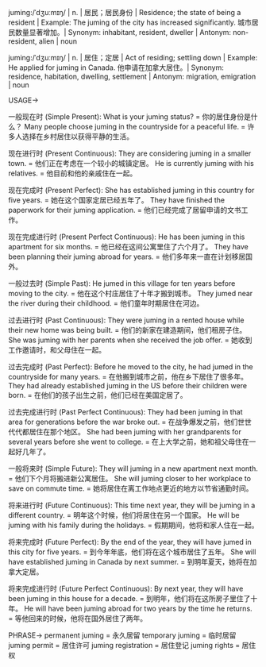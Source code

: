 juming:/ˈdʒuːmɪŋ/ | n. | 居民；居民身份 | Residence; the state of being a resident |  Example: The juming of the city has increased significantly. 城市居民数量显著增加。| Synonym: inhabitant, resident, dweller | Antonym: non-resident, alien | noun

juming:/ˈdʒuːmɪŋ/ | n. | 居住；定居 | Act of residing; settling down |  Example:  He applied for juming in Canada. 他申请在加拿大居住。| Synonym: residence, habitation, dwelling, settlement | Antonym: migration, emigration | noun


USAGE->

一般现在时 (Simple Present):
What is your juming status? = 你的居住身份是什么？
Many people choose juming in the countryside for a peaceful life. = 许多人选择在乡村居住以获得平静的生活。


现在进行时 (Present Continuous):
They are considering juming in a smaller town. = 他们正在考虑在一个较小的城镇定居。
He is currently juming with his relatives. = 他目前和他的亲戚住在一起。


现在完成时 (Present Perfect):
She has established juming in this country for five years. = 她在这个国家定居已经五年了。
They have finished the paperwork for their juming application. = 他们已经完成了居留申请的文书工作。


现在完成进行时 (Present Perfect Continuous):
He has been juming in this apartment for six months. = 他已经在这间公寓里住了六个月了。
They have been planning their juming abroad for years. = 他们多年来一直在计划移居国外。



一般过去时 (Simple Past):
He jumed in this village for ten years before moving to the city. = 他在这个村庄居住了十年才搬到城市。
They jumed near the river during their childhood. = 他们童年时期居住在河边。


过去进行时 (Past Continuous):
They were juming in a rented house while their new home was being built. =  他们的新家在建造期间，他们租房子住。
She was juming with her parents when she received the job offer. = 她收到工作邀请时，和父母住在一起。


过去完成时 (Past Perfect):
Before he moved to the city, he had jumed in the countryside for many years. = 在他搬到城市之前，他在乡下居住了很多年。
They had already established juming in the US before their children were born. = 在他们的孩子出生之前，他们已经在美国定居了。


过去完成进行时 (Past Perfect Continuous):
They had been juming in that area for generations before the war broke out. =  在战争爆发之前，他们世世代代都居住在那个地区。
She had been juming with her grandparents for several years before she went to college. =  在上大学之前，她和祖父母住在一起好几年了。


一般将来时 (Simple Future):
They will juming in a new apartment next month. = 他们下个月将搬进新公寓居住。
She will juming closer to her workplace to save on commute time. = 她将居住在离工作地点更近的地方以节省通勤时间。



将来进行时 (Future Continuous):
This time next year, they will be juming in a different country. = 明年这个时候，他们将居住在另一个国家。
He will be juming with his family during the holidays. = 假期期间，他将和家人住在一起。


将来完成时 (Future Perfect):
By the end of the year, they will have jumed in this city for five years. = 到今年年底，他们将在这个城市居住了五年。
She will have established juming in Canada by next summer. = 到明年夏天，她将在加拿大定居。


将来完成进行时 (Future Perfect Continuous):
By next year, they will have been juming in this house for a decade. = 到明年，他们将在这所房子里住了十年。
He will have been juming abroad for two years by the time he returns. = 等他回来的时候，他将在国外居住了两年。



PHRASE->
permanent juming = 永久居留
temporary juming = 临时居留
juming permit = 居住许可
juming registration = 居住登记
juming rights = 居住权

